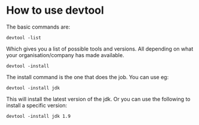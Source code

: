 # How to use devtool

The basic commands are:

    devtool -list
Which gives you a list of possible tools and versions. All depending on what your organisation/company has
made available.

    devtool -install
The install command is the one that does the job. You can use eg:

    devtool -install jdk
 This will install the latest version of the jdk. Or you can use the following to install a specific version:
 
    devtool -install jdk 1.9